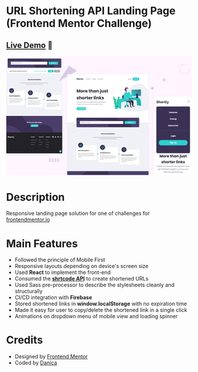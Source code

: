 # URL Shortening API Landing Page (Frontend Mentor Challenge)

## **[Live Demo](https://shortly-app.danicali.me/)** 🎉

![Preview for the URL shortening landing page](./src/images/url-shortening-preview.jpg)

# Description

Responsive landing page solution for one of challenges for [frontendmentor.io](https://www.frontendmentor.io/challenges/url-shortening-api-landing-page-2ce3ob-G)

# Main Features

- Followed the principle of Mobile First
- Responsive layouts depending on device's screen size
- Used **React** to implement the front-end
- Consumed the **[shrtcode API](https://app.shrtco.de/)** to create shortened URLs
- Used Sass pre-processor to describe the stylesheets cleanly and structurally
- CI/CD integration with **Firebase**
- Stored shortened links in **window.localStorage** with no expiration time
- Made it easy for user to copy/delete the shortened link in a single click
- Animations on dropdown menu of mobile view and loading spinner

# Credits

- Designed by [Frontend Mentor](https://www.frontendmentor.io)
- Coded by [Danica](https://github.com/wandanli)
